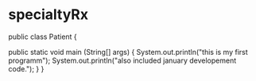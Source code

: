 # specialtyRx

public class Patient { 


  public static void main (String[] args) {
    System.out.println("this is my first programm");
    System.out.println("also included january developement code.");
   }
}
